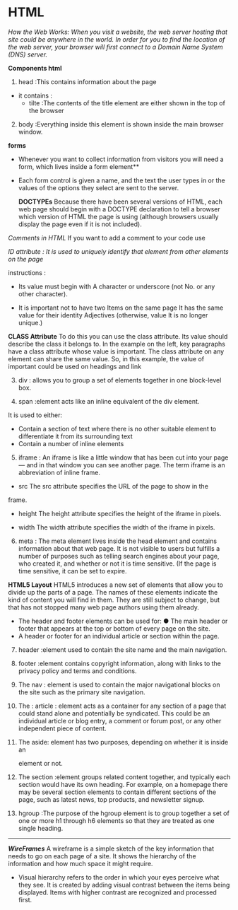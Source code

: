 # HTML

*How the Web Works:
When you visit a website, the web server
hosting that site could be anywhere in the
world. In order for you to find the location of
the web server, your browser will first connect
to a Domain Name System (DNS) server.*

**Components html**
1. head :This contains information
about the page
* it contains :
   - tilte :The contents of the title
element are either shown in the
top of the browser
  
  
2. body :Everything inside this element is
shown inside the main browser
window.


**forms**
* Whenever you want to collect information from
visitors you will need a form, which lives inside a
form element**

* Each form control is given a name, and the text the
user types in or the values of the options they select
are sent to the server.

  **DOCTYPEs**
  Because there have been
several versions of HTML, each
web page should begin with a
DOCTYPE declaration to tell a
browser which version of HTML
the page is using (although
browsers usually display the
page even if it is not included).


*Comments in HTML*
If you want to add a comment
to your code use <!-- -->

*ID attribute : It is used to
uniquely identify that element
from other elements on the
page*

instructions :

* Its value must begin with
A character or underscore (not
No. or any other character).

* It is important not to have two
Items on the same page
It has the same value for their identity
Adjectives (otherwise, value
It is no longer unique.)

 **CLASS Attribute**
 To do this you can use the
class attribute. Its value
should describe the class it
belongs to. In the example on
the left, key paragraphs have a
class attribute whose value is
important.
The class attribute on any
element can share the same
value. So, in this example, the
value of important could be
used on headings and link



3. div : allows you to
group a set of elements together
in one block-level box.

4. span :element acts like
an inline equivalent of the div
element. 

It is used to either:
* Contain a section of text
where there is no other suitable
element to differentiate it from
its surrounding text
* Contain a number of inline
elements

5. iframe : An iframe is like a little window
that has been cut into your
page — and in that window you
can see another page. The term
iframe is an abbreviation of inline
frame.

* src
The src attribute specifies the
URL of the page to show in the

frame.
* height
The height attribute specifies
the height of the iframe in pixels.

* width
The width attribute specifies
the width of the iframe in pixels.

6. meta : The meta element lives
inside the head element and
contains information about that
web page.
It is not visible to users but
fulfills a number of purposes
such as telling search engines
about your page, who created
it, and whether or not it is time
sensitive. (If the page is time
sensitive, it can be set to expire.


**HTML5 Layout**
 HTML5 introduces a new set of elements that allow you to divide up the
parts of a page. The names of these elements indicate the kind of content
you will find in them. They are still subject to change, but that has not
stopped many web page authors using them already.

 * The header and footer
elements can be used for:
● The main header or footer
that appears at the top or
bottom of every page on the
site.
* A header or footer for an
individual article or
section within the page.

7. header :element used to contain the site
name and the main navigation.

8. footer :element contains
copyright information, along
with links to the privacy policy
and terms and conditions.


9. The nav : element is used to
contain the major navigational
blocks on the site such as the
primary site navigation.


10. The : article : element acts as
a container for any section of a
page that could stand alone and
potentially be syndicated.
This could be an individual
article or blog entry, a comment
or forum post, or any other
independent piece of content.


11. The aside: element has two
purposes, depending on whether
it is inside an <article>
element or not.

12.  The section :element groups
related content together, and
typically each section would
have its own heading.
For example, on a homepage
there may be several section
elements to contain different
sections of the page, such as
latest news, top products, and
newsletter signup.



13. hgroup :The purpose of the hgroup
element is to group together a
set of one or more h1 through
h6 elements so that they are
treated as one single heading.

***


***WireFrames***
A wireframe is a simple sketch of the key
information that needs to go on each page of a
site. It shows the hierarchy of the information
and how much space it might require.


* Visual hierarchy refers to the order in which your eyes perceive what
they see. It is created by adding visual contrast between the items being
displayed. Items with higher contrast are recognized and processed first.